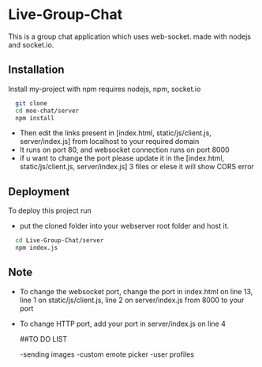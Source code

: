 # Live-Group-Chat
This is a group chat application which uses web-socket. made with nodejs and socket.io.

## Installation

Install my-project with npm
requires nodejs, npm, socket.io

```bash
  git clone 
  cd moe-chat/server
  npm install
```
* Then edit the links present in [index.html, static/js/client.js, server/index.js] from localhost to your required domain
* It runs on port 80, and websocket connection runs on port 8000
* if u want to change the port please update it in the [index.html, static/js/client.js, server/index.js] 3 files or elese it will show CORS error

## Deployment

To deploy this project run
* put the cloned folder into your webserver root folder and host it.

```bash
  cd Live-Group-Chat/server
  npm index.js
```
## Note
* To change the websocket port, change the port in index.html on line 13, line 1 on static/js/client.js, line 2 on server/index.js from 8000 to your port
* To change HTTP port, add your port in server/index.js on line 4

  ##TO DO LIST

  -sending images
  -custom emote picker
  -user profiles
  
  
